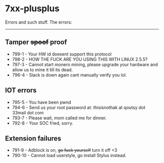 # 7xx-plusplus
Errors and such stuff.
The errors:

---


## Tamper ~~spoof~~ proof
  - 799-1 - Your HW id doesent support this protocol
  - 798-2 - HOW THE FUCK ARE YOU USING THIS WITH LINUX 2.5.5?
  - 797-3 - Cannot start monero mining, please upgrade your hardware and allow us to mine it till its dead.
  - 796-4 - Slack is down again cant manually verify you lol.
## IOT errors
  - 795-5 - You have been pwnd
  - 794-6 - Send us your root password at: thisisnothak at qoutsy dot 33mail dot com
  - 793-7 - Please wait, mom called me for dinner.
  - 792-8 - Your SOC fried, sorry.
## Extension failures
  - 791-9 - Adblock is on, ~~go fuck yourself~~ turn it off <3
  - 790-10 - Cannot load userstyle, go install Stylus instead.
